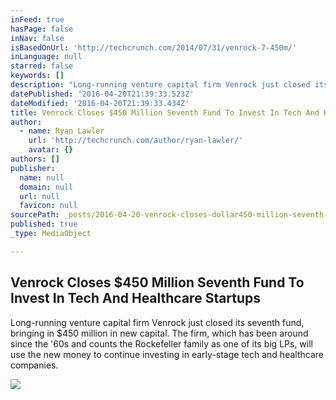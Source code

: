 ```yaml
---
inFeed: true
hasPage: false
inNav: false
isBasedOnUrl: 'http://techcrunch.com/2014/07/31/venrock-7-450m/'
inLanguage: null
starred: false
keywords: []
description: "Long-running venture capital firm Venrock just closed its seventh fund, bringing in $450 million in new capital. The firm, which has been around since the '60s and counts the Rockefeller family as one of its big LPs, will use the new money to continue investing in early-stage tech and healthcare companies."
datePublished: '2016-04-20T21:39:33.523Z'
dateModified: '2016-04-20T21:39:33.434Z'
title: Venrock Closes $450 Million Seventh Fund To Invest In Tech And Healthcare Startups
author:
  - name: Ryan Lawler
    url: 'http://techcrunch.com/author/ryan-lawler/'
    avatar: {}
authors: []
publisher:
  name: null
  domain: null
  url: null
  favicon: null
sourcePath: _posts/2016-04-20-venrock-closes-dollar450-million-seventh-fund-to-invest-in-tech-a.md
published: true
_type: MediaObject

---
```

<article style=""><h1>Venrock Closes $450 Million Seventh Fund To Invest In Tech And Healthcare Startups</h1><p>Long-running venture capital firm Venrock just closed its seventh fund, bringing in $450 million in new capital. The firm, which has been around since the '60s and counts the Rockefeller family as one of its big LPs, will use the new money to continue investing in early-stage tech and healthcare companies.</p><img src="https://tctechcrunch2011.files.wordpress.com/2014/07/venrock-team.jpg?w=764&amp;h=400&amp;crop=1" /></article>
